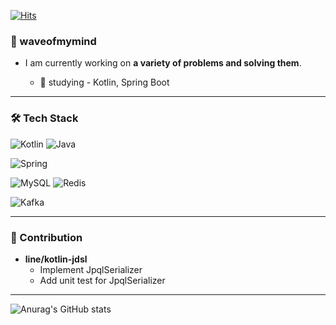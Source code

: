 [![Hits](https://hits.seeyoufarm.com/api/count/incr/badge.svg?url=https%3A%2F%2Fgithub.com%2Fwaveofmymind&count_bg=%2379C83D&title_bg=%23555555&icon=&icon_color=%23E7E7E7&title=hits&edge_flat=false)](https://hits.seeyoufarm.com)
### 🌊 waveofmymind

- I am currently working on **a variety of problems and solving them**.

  - 👀 studying - Kotlin, Spring Boot
---

### 🛠️ Tech Stack

![Kotlin](https://img.shields.io/badge/Kotlin-B75EA4?style=for-the-badge&logo=kotlin&logoColor=F6891F)
![Java](https://img.shields.io/badge/JAVA-007396?style=for-the-badge&logo=java&logoColor=white)

![Spring](https://img.shields.io/badge/Spring-6DB33F?style=for-the-badge&logo=spring&logoColor=white)

![MySQL](https://img.shields.io/badge/MySQL-4479A1?style=for-the-badge&logo=MySQL&logoColor=fff) ![Redis](https://img.shields.io/badge/redis-%23DD0031.svg?&style=for-the-badge&logo=redis&logoColor=white)

![Kafka](https://img.shields.io/badge/Apache_Kafka-231F20?style=for-the-badge&logo=apache-kafka&logoColor=white)

---

### 📮 Contribution

- **line/kotlin-jdsl**
    - Implement JpqlSerializer
    - Add unit test for JpqlSerializer

---

![Anurag's GitHub stats](https://github-readme-stats.vercel.app/api?username=waveofmymind&show_icons=true&theme=dark)


